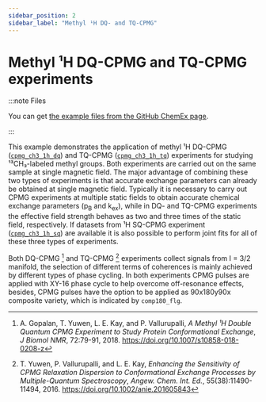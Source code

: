 ```yaml
---
sidebar_position: 2
sidebar_label: "Methyl ¹H DQ- and TQ-CPMG"
---
```


# Methyl ¹H DQ-CPMG and TQ-CPMG experiments

:::note Files

You can get
[the example files from the GitHub ChemEx page](https://github.com/gbouvignies/chemex/tree/master/examples/Combinations/CPMG_CH3_1H_DQ_TQ).

:::

This example demonstrates the application of methyl ¹H DQ-CPMG
([`cpmg_ch3_1h_dq`](experiments/cpmg/cpmg_ch3_1h_dq.md)) and TQ-CPMG
([`cpmg_ch3_1h_tq`](experiments/cpmg/cpmg_ch3_1h_tq.md)) experiments for
studying ¹³CH₃-labeled methyl groups. Both experiments are carried out on the
same sample at single magnetic field. The major advantage of combining these two
types of experiments is that accurate exchange parameters can already be
obtained at single magnetic field. Typically it is necessary to carry out CPMG
experiments at multiple static fields to obtain accurate chemical exchange
parameters (p<sub>B</sub> and k<sub>ex</sub>), while in DQ- and TQ-CPMG
experiments the effective field strength behaves as two and three times of the
static field, respectively. If datasets from ¹H SQ-CPMG experiment
([`cpmg_ch3_1h_sq`](experiments/cpmg/cpmg_ch3_1h_sq.md)) are available it is
also possible to perform joint fits for all of these three types of experiments.

Both DQ-CPMG [^1] and TQ-CPMG [^2] experiments collect signals from I = 3/2
manifold, the selection of different terms of coherences is mainly achieved by
different types of phase cycling. In both experiments CPMG pulses are applied
with XY-16 phase cycle to help overcome off-resonance effects, besides, CPMG
pulses have the option to be applied as 90x180y90x composite variety, which is
indicated by `comp180_flg`.

[^1]:
    A. Gopalan, T. Yuwen, L. E. Kay, and P. Vallurupalli, _A Methyl ¹H Double
    Quantum CPMG Experiment to Study Protein Conformational Exchange_, _J Biomol
    NMR_, 72:79-91, 2018. https://doi.org/10.1007/s10858-018-0208-z

[^2]:
    T. Yuwen, P. Vallurupalli, and L. E. Kay, _Enhancing the Sensitivity of CPMG
    Relaxation Dispersion to Conformational Exchange Processes by
    Multiple-Quantum Spectroscopy_, _Angew. Chem. Int. Ed._,
    55(38):11490-11494, 2016. https://doi.org/10.1002/anie.201605843

